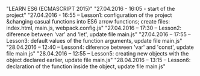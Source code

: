 ﻿"LEARN ES6 (ECMASCRIPT 2015)" 
"27.04.2016 - 16:05 - start of the project" 
"27.04.2016 - 16:55 – Lesson1: configuration of the project &changing casual functions into ES6 arrow functions; create files: index.html, main.js, webpack.config.js" 
"27.04.2016 – 17:30 – Lesson2: diference between 'var' and 'let', update file main.js" 
"27.04.2016 – 17:55 – Lesson3: default values of the function arguments, update file main.js" 
"28.04.2016 – 12:40 – Lesson4: diference between 'var' and 'const', update file main.js" 
"28.04.2016 – 12:55 – Lesson5: creating new objects with the object declared earlier, update file main.js" 
"28.04.2016 – 13:15 – Lesson6: declaration of the function inside the object, update file main.js" 

